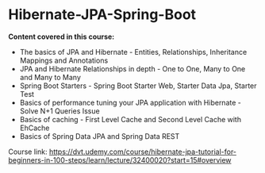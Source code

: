 # Hibernate-JPA-Spring-Boot

**Content covered in this course:**
* The basics of JPA and Hibernate - Entities, Relationships, Inheritance Mappings and Annotations
* JPA and Hibernate Relationships in depth - One to One, Many to One and Many to Many
* Spring Boot Starters - Spring Boot Starter Web, Starter Data Jpa, Starter Test
* Basics of performance tuning your JPA application with Hibernate - Solve N+1 Queries Issue
* Basics of caching - First Level Cache and Second Level Cache with EhCache
* Basics of Spring Data JPA and Spring Data REST

Course link: https://dvt.udemy.com/course/hibernate-jpa-tutorial-for-beginners-in-100-steps/learn/lecture/32400020?start=15#overview
